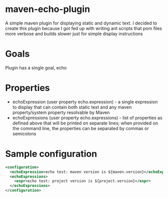 # maven-echo-plugin
A simple maven plugin for displaying static and dynamic text. I decided to create this plugin because I got fed up with writing ant scripts that pom files more verbose and builds slower just for simple display instructions

# Goals
Plugin has a single goal, echo

# Properties
* echoExpression (user property echo.expression) - a single expression to display that can contain both static text and any maven property/system property resolvable by Maven
* echoExpressions (user property echo.expressions) - list of properties as defined above that will be printed on separate lines; when provided on the command line, the properties can be separated by commas or semicolons

# Sample configuration
````xml
<configuration>
  <echoExpression>echo test: maven version is ${maven.version}</echoExpression>
  <echoExpressions>
    <expr>echo test: project version is ${project.version}</expr>
  </echoExpressions>
</configuration>
````
